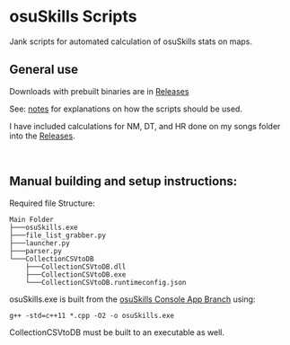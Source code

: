 # osuSkills Scripts

Jank scripts for automated calculation of osuSkills stats on maps.

## General use

Downloads with prebuilt binaries are in [Releases](https://github.com/Kuuuube/osuSkills_Scripts/releases)

See: [notes](https://github.com/Kuuuube/osuSkills_Scripts/blob/main/notes.md) for explanations on how the scripts should be used.

I have included calculations for NM, DT, and HR done on my songs folder into the [Releases](https://github.com/Kuuuube/osuSkills_Scripts/releases).

<br>

## Manual building and setup instructions:

Required file Structure:
```
Main Folder
├───osuSkills.exe 
├───file_list_grabber.py
├───launcher.py
├───parser.py
└───CollectionCSVtoDB
    ├───CollectionCSVtoDB.dll
    ├───CollectionCSVtoDB.exe
    └───CollectionCSVtoDB.runtimeconfig.json
```

osuSkills.exe is built from the [osuSkills Console App Branch](https://github.com/Kert/osuSkills/tree/console_app) using:
```
g++ -std=c++11 *.cpp -O2 -o osuSkills.exe
```

CollectionCSVtoDB must be built to an executable as well.